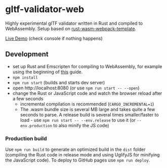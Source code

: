 # gltf-validator-web
Highly experimental glTF validator written in Rust and compiled to WebAssembly.
Setup based on [rust-wasm-webpack-template](https://github.com/bwasty/rust-wasm-webpack-template).

[Live Demo](https://gltf-rs.github.io/gltf-validator-web/) (check console if nothing happens)

## Development
* set up Rust and Emscripten for compiling to WebAssembly, for example using the beginning of [this](https://medium.com/@ianjsikes/get-started-with-rust-webassembly-and-webpack-58d28e219635) guide.
* `npm install`
* `npm run start` (builds and starts dev server)
* open http://localhost:8080 (or use `npm run start -- --open`)
* change the Rust or JavaScript code and watch the browser reload after a few seconds
  - incremental compilation is recommended (`CARGO_INCREMENTAL=1`)
  - The .wasm bundle size is several MB large and takes quite a few seconds to parse. A release build is several times smaller/faster to load - use `npm run start -- --env.release` to use it (or `--env.production` to also minify the JS code)

### Production build
Use `npm run build` to generate an optimized build in the `dist` folder (compiling the Rust code in release mode and using UglifyJS for minifying the JavaScript code). To deploy to GitHub pages use `npm run deploy`.
